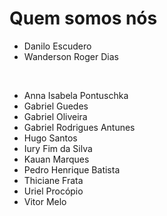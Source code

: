 # Quem somos nós

- Danilo Escudero
- Wanderson Roger Dias

<br/>

- Anna Isabela Pontuschka
- Gabriel Guedes
- Gabriel Oliveira
- Gabriel Rodrigues Antunes
- Hugo Santos
- Iury Fim da Silva
- Kauan Marques
- Pedro Henrique Batista
- Thiciane Frata
- Uriel Procópio
- Vitor Melo